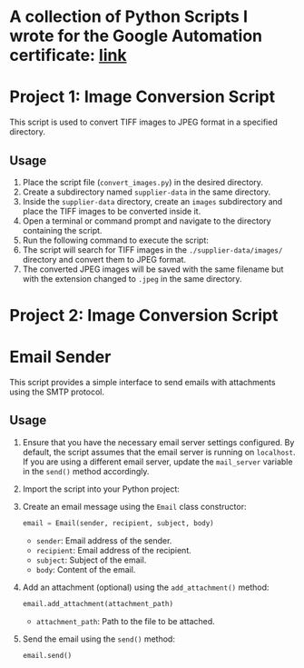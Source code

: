 # A collection of Python Scripts I wrote for the Google Automation certificate: [link](https://github.com/cloudarcKnights/Python-Scripting-Certification-Project/tree/master/final_project)

# Project 1: Image Conversion Script

This script is used to convert TIFF images to JPEG format in a specified directory.

## Usage

1. Place the script file (`convert_images.py`) in the desired directory.
2. Create a subdirectory named `supplier-data` in the same directory.
3. Inside the `supplier-data` directory, create an `images` subdirectory and place the TIFF images to be converted inside it.
4. Open a terminal or command prompt and navigate to the directory containing the script.
5. Run the following command to execute the script:
6. The script will search for TIFF images in the `./supplier-data/images/` directory and convert them to JPEG format.
7. The converted JPEG images will be saved with the same filename but with the extension changed to `.jpeg` in the same directory.

# Project 2: Image Conversion Script

# Email Sender

This script provides a simple interface to send emails with attachments using the SMTP protocol.

## Usage

1. Ensure that you have the necessary email server settings configured. By default, the script assumes that the email server is running on `localhost`. If you are using a different email server, update the `mail_server` variable in the `send()` method accordingly.

2. Import the script into your Python project:
3. Create an email message using the `Email` class constructor:

   ```python
   email = Email(sender, recipient, subject, body)
   ```

   - `sender`: Email address of the sender.
   - `recipient`: Email address of the recipient.
   - `subject`: Subject of the email.
   - `body`: Content of the email.

4. Add an attachment (optional) using the `add_attachment()` method:

   ```python
   email.add_attachment(attachment_path)
   ```

   - `attachment_path`: Path to the file to be attached.

5. Send the email using the `send()` method:

   ```python
   email.send()
   ```

